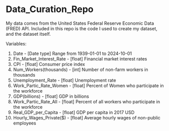 # Data_Curation_Repo

My data comes from the United States Federal Reserve Economic Data (FRED) API. Included in this repo is the code I used to create my dataset, and the dataset itself. 

Variables:
1. Date - [Date type] Range from 1939-01-01 to 2024-10-01
2. Fin_Market_Interest_Rate - [float] Financial market interest rates
3. CPI - [float] Consumer price index
4. Num_Workers(thousands) - [int] Number of non-farm workers in thousands
5. Unemployment_Rate - [float] Unemployment rate
6. Work_Partic_Rate_Women - [float] Percent of Women who participate in the workforce
7. GDP(billions) - [float] GDP in billions
8. Work_Partic_Rate_All - [float] Percent of all workers who participate in the workforce
9. Real_GDP_per_Capita - [float] GDP per capita in 2017 USD
10. Hourly_Wages_Private($) - [float] Average hourly wages of non-public employees
